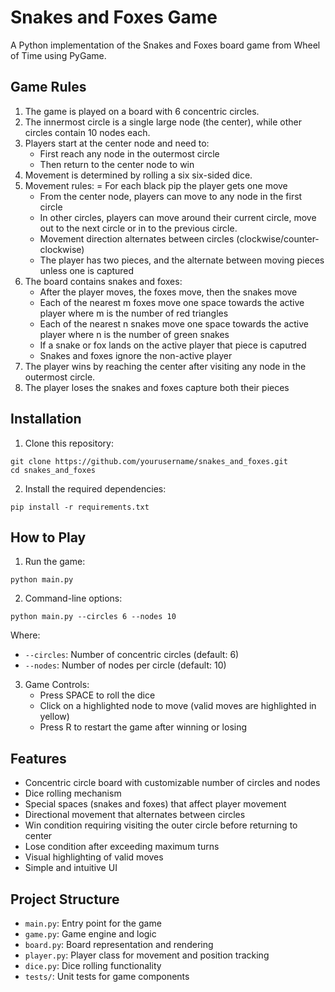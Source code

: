 # Snakes and Foxes Game

A Python implementation of the Snakes and Foxes board game from Wheel of Time using PyGame.

## Game Rules

1. The game is played on a board with 6 concentric circles.
2. The innermost circle is a single large node (the center), while other circles contain 10 nodes each.
3. Players start at the center node and need to:
   - First reach any node in the outermost circle
   - Then return to the center node to win
4. Movement is determined by rolling a six six-sided dice.
5. Movement rules:
   = For each black pip the player gets one move
   - From the center node, players can move to any node in the first circle
   - In other circles, players can move around their current circle, move out to the next circle or in to the previous circle.
   - Movement direction alternates between circles (clockwise/counter-clockwise)
   - The player has two pieces, and the alternate between moving pieces unless one is captured
7. The board contains snakes and foxes:
   - After the player moves, the foxes move, then the snakes move
   - Each of the nearest m foxes move one space towards the active player where m is the number of red triangles
   - Each of the nearest n snakes move one space towards the active player where n is the number of green snakes
   - If a snake or fox lands on the active player that piece is caputred
   - Snakes and foxes ignore the non-active player
8. The player wins by reaching the center after visiting any node in the outermost circle.
9. The player loses the snakes and foxes capture both their pieces
## Installation

1. Clone this repository:
```
git clone https://github.com/yourusername/snakes_and_foxes.git
cd snakes_and_foxes
```

2. Install the required dependencies:
```
pip install -r requirements.txt
```

## How to Play

1. Run the game:
```
python main.py
```

2. Command-line options:
```
python main.py --circles 6 --nodes 10
```
Where:
- `--circles`: Number of concentric circles (default: 6)
- `--nodes`: Number of nodes per circle (default: 10)

3. Game Controls:
   - Press SPACE to roll the dice
   - Click on a highlighted node to move (valid moves are highlighted in yellow)
   - Press R to restart the game after winning or losing

## Features

- Concentric circle board with customizable number of circles and nodes
- Dice rolling mechanism
- Special spaces (snakes and foxes) that affect player movement
- Directional movement that alternates between circles
- Win condition requiring visiting the outer circle before returning to center
- Lose condition after exceeding maximum turns
- Visual highlighting of valid moves
- Simple and intuitive UI

## Project Structure

- `main.py`: Entry point for the game
- `game.py`: Game engine and logic
- `board.py`: Board representation and rendering
- `player.py`: Player class for movement and position tracking
- `dice.py`: Dice rolling functionality
- `tests/`: Unit tests for game components
